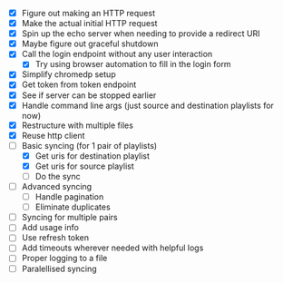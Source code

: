 - [x] Figure out making an HTTP request
- [x] Make the actual initial HTTP request
- [x] Spin up the echo server when needing to provide a redirect URI
- [x] Maybe figure out graceful shutdown
- [x] Call the login endpoint without any user interaction
    - [x] Try using browser automation to fill in the login form
- [x] Simplify chromedp setup
- [x] Get token from token endpoint
- [x] See if server can be stopped earlier
- [x] Handle command line args (just source and destination playlists for now)
- [x] Restructure with multiple files
- [x] Reuse http client
- [ ] Basic syncing (for 1 pair of playlists)
    - [x] Get uris for destination playlist
    - [x] Get uris for source playlist
    - [ ] Do the sync
- [ ] Advanced syncing
    - [ ] Handle pagination
    - [ ] Eliminate duplicates
- [ ] Syncing for multiple pairs
- [ ] Add usage info
- [ ] Use refresh token
- [ ] Add timeouts wherever needed with helpful logs
- [ ] Proper logging to a file
- [ ] Paralellised syncing